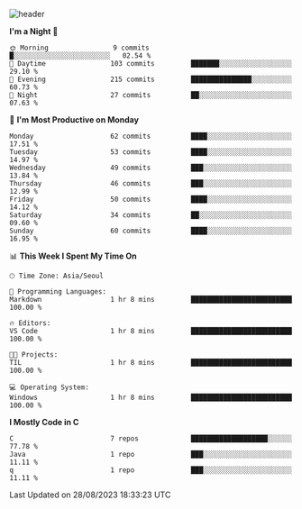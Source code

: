 
![header](https://capsule-render.vercel.app/api?type=slice&color=323C73&height=100&section=header&text=Hi!%20I'm%20Min-hee&fontSize=90&animation=twinkling&fontColor=D5C2EE)


<!--START_SECTION:waka-->
**I'm a Night 🦉** 

```text
🌞 Morning                9 commits           █░░░░░░░░░░░░░░░░░░░░░░░░   02.54 % 
🌆 Daytime                103 commits         ███████░░░░░░░░░░░░░░░░░░   29.10 % 
🌃 Evening                215 commits         ███████████████░░░░░░░░░░   60.73 % 
🌙 Night                  27 commits          ██░░░░░░░░░░░░░░░░░░░░░░░   07.63 % 
```
📅 **I'm Most Productive on Monday** 

```text
Monday                   62 commits          ████░░░░░░░░░░░░░░░░░░░░░   17.51 % 
Tuesday                  53 commits          ████░░░░░░░░░░░░░░░░░░░░░   14.97 % 
Wednesday                49 commits          ███░░░░░░░░░░░░░░░░░░░░░░   13.84 % 
Thursday                 46 commits          ███░░░░░░░░░░░░░░░░░░░░░░   12.99 % 
Friday                   50 commits          ████░░░░░░░░░░░░░░░░░░░░░   14.12 % 
Saturday                 34 commits          ██░░░░░░░░░░░░░░░░░░░░░░░   09.60 % 
Sunday                   60 commits          ████░░░░░░░░░░░░░░░░░░░░░   16.95 % 
```


📊 **This Week I Spent My Time On** 

```text
🕑︎ Time Zone: Asia/Seoul

💬 Programming Languages: 
Markdown                 1 hr 8 mins         █████████████████████████   100.00 % 

🔥 Editors: 
VS Code                  1 hr 8 mins         █████████████████████████   100.00 % 

🐱‍💻 Projects: 
TIL                      1 hr 8 mins         █████████████████████████   100.00 % 

💻 Operating System: 
Windows                  1 hr 8 mins         █████████████████████████   100.00 % 
```

**I Mostly Code in C** 

```text
C                        7 repos             ███████████████████░░░░░░   77.78 % 
Java                     1 repo              ███░░░░░░░░░░░░░░░░░░░░░░   11.11 % 
q                        1 repo              ███░░░░░░░░░░░░░░░░░░░░░░   11.11 % 
```




 Last Updated on 28/08/2023 18:33:23 UTC
<!--END_SECTION:waka-->










<!-- 깃허브 프로필 스탯 오류 https://80000coding.oopy.io/c4235590-9033-49b3-943c-f8b6c1bfbc36 --!>

 <!--
**Minhee713/Minhee713** is a ✨ _special_ ✨ repository because its `README.md` (this file) appears on your GitHub profile.

Here are some ideas to get you started:

- 🔭 I’m currently working on ...
- 🌱 I’m currently learning ...
- 👯 I’m looking to collaborate on ...
- 🤔 I’m looking for help with ...
- 💬 Ask me about ...
- 📫 How to reach me: ...
- 😄 Pronouns: ...
- ⚡ Fun fact: ...
-->

